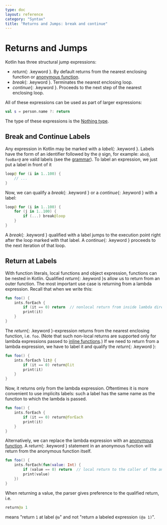 ```yaml
---
type: doc
layout: reference
category: "Syntax"
title: "Returns and Jumps: break and continue"
---
```


# Returns and Jumps

Kotlin has three structural jump expressions:

* *return*{: .keyword }. By default returns from the nearest enclosing function or [anonymous function](lambdas.html#anonymous-functions).
* *break*{: .keyword }. Terminates the nearest enclosing loop.
* *continue*{: .keyword }. Proceeds to the next step of the nearest enclosing loop.

All of these expressions can be used as part of larger expressions:

``` kotlin
val s = person.name ?: return
```

The type of these expressions is the [Nothing type](exceptions.html#the-nothing-type).

## Break and Continue Labels

Any expression in Kotlin may be marked with a *label*{: .keyword }.
Labels have the form of an identifier followed by the `@` sign, for example: `abc@`, `fooBar@` are valid labels (see the [grammar](grammar.html#labelReference)).
To label an expression, we just put a label in front of it

``` kotlin
loop@ for (i in 1..100) {
    // ...
}
```

Now, we can qualify a *break*{: .keyword } or a *continue*{: .keyword } with a label:

``` kotlin
loop@ for (i in 1..100) {
    for (j in 1..100) {
        if (...) break@loop
    }
}
```

A *break*{: .keyword } qualified with a label jumps to the execution point right after the loop marked with that label.
A *continue*{: .keyword } proceeds to the next iteration of that loop.


## Return at Labels

With function literals, local functions and object expression, functions can be nested in Kotlin. 
Qualified *return*{: .keyword }s allow us to return from an outer function. 
The most important use case is returning from a lambda expression. Recall that when we write this:

``` kotlin
fun foo() {
    ints.forEach {
        if (it == 0) return  // nonlocal return from inside lambda directly to the caller of foo()
        print(it)
    }
}
```

The *return*{: .keyword }-expression returns from the nearest enclosing function, i.e. `foo`.
(Note that such non-local returns are supported only for lambda expressions passed to [inline functions](inline-functions.html).)
If we need to return from a lambda expression, we have to label it and qualify the *return*{: .keyword }:

``` kotlin
fun foo() {
    ints.forEach lit@ {
        if (it == 0) return@lit
        print(it)
    }
}
```

Now, it returns only from the lambda expression. Oftentimes it is more convenient to use implicits labels:
such a label has the same name as the function to which the lambda is passed.

``` kotlin
fun foo() {
    ints.forEach {
        if (it == 0) return@forEach
        print(it)
    }
}
```

Alternatively, we can replace the lambda expression with an [anonymous function](lambdas.html#anonymous-functions).
A *return*{: .keyword } statement in an anonymous function will return from the anonymous function itself.

``` kotlin
fun foo() {
    ints.forEach(fun(value: Int) {
        if (value == 0) return  // local return to the caller of the anonymous fun, i.e. the forEach loop
        print(value)
    })
}
```

When returning a value, the parser gives preference to the qualified return, i.e.

``` kotlin
return@a 1
```

means "return `1` at label `@a`" and not "return a labeled expression `(@a 1)`".
